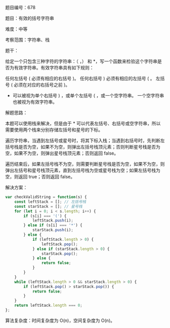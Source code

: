 题目编号：678

题目：有效的括号字符串

难度：中等

考察范围：字符串、栈

题干：

给定一个只包含三种字符的字符串：（ ，） 和 *，写一个函数来检验这个字符串是否为有效字符串。有效字符串具有如下规则：

任何左括号 ( 必须有相应的右括号 )。
任何右括号 ) 必须有相应的左括号 ( 。
左括号 ( 必须在对应的右括号之前 )。
* 可以被视为单个右括号 ) ，或单个左括号 ( ，或一个空字符串。
一个空字符串也被视为有效字符串。

解题思路：

本题可以使用栈来解决，但是由于 * 可以代表左括号、右括号或空字符串，所以需要使用两个栈来分别存储左括号和星号的下标。

遍历字符串，当遇到左括号或星号时，将其下标入栈；当遇到右括号时，先判断左括号栈是否为空，如果不为空，则弹出左括号栈顶元素；否则判断星号栈是否为空，如果不为空，则弹出星号栈顶元素；否则返回 false。

遍历结束后，如果左括号栈不为空，则需要判断星号栈是否为空，如果不为空，则弹出左括号和星号栈顶元素，直到左括号栈为空或星号栈为空；如果左括号栈为空，则返回 true；否则返回 false。

解决方案：

```javascript
var checkValidString = function(s) {
    const leftStack = []; // 左括号栈
    const starStack = []; // 星号栈
    for (let i = 0; i < s.length; i++) {
        if (s[i] === '(') {
            leftStack.push(i);
        } else if (s[i] === '*') {
            starStack.push(i);
        } else {
            if (leftStack.length > 0) {
                leftStack.pop();
            } else if (starStack.length > 0) {
                starStack.pop();
            } else {
                return false;
            }
        }
    }
    while (leftStack.length > 0 && starStack.length > 0) {
        if (leftStack.pop() > starStack.pop()) {
            return false;
        }
    }
    return leftStack.length === 0;
};
```

算法复杂度：时间复杂度为 O(n)，空间复杂度为 O(n)。